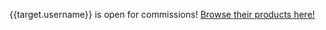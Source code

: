 {{target.username}} is open for commissions! [Browse their products here!]({{base_url}}/profile/{{target.username}}/products/)